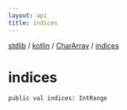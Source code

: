 ```yaml
---
layout: api
title: indices
---
```

[stdlib](../../index.md) / [kotlin](../index.md) / [CharArray](index.md) / [indices](indices.md)

# indices

```
public val indices: IntRange
```
